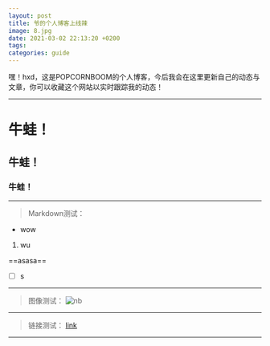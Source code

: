 ```yaml
---
layout: post
title: 爷的个人博客上线辣
image: 8.jpg
date: 2021-03-02 22:13:20 +0200
tags:
categories: guide
---
```

嘿！hxd，这是POPCORNBOOM的个人博客，今后我会在这里更新自己的动态与文章，你可以收藏这个网站以实时跟踪我的动态！

***

# 牛蛙！
## 牛蛙！
### 牛蛙！

---
> Markdown测试：
- wow
1. wu

==asasa==

- [ ] s

---
> 图像测试：
![nb](https://note.youdao.com/favicon.ico)

---
> 链接测试：
[link](https://popcornboom.github.io/)

---

